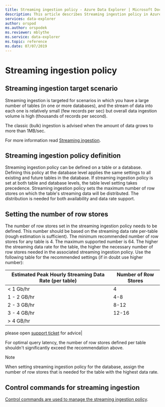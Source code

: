 ```yaml
---
title: Streaming ingestion policy - Azure Data Explorer | Microsoft Docs
description: This article describes Streaming ingestion policy in Azure Data Explorer.
services: data-explorer
author: orspod
ms.author: orspodek
ms.reviewer: mblythe
ms.service: data-explorer
ms.topic: reference
ms.date: 07/07/2019
---
```

# Streaming ingestion policy

## Streaming ingestion target scenario

Streaming ingestion is targeted for scenarios in which you have a large number of tables (in one or more databases), and the stream of data into each one is relatively small (few records per sec) but  overall data ingestion volume is high (thousands of records per second).

The classic (bulk) ingestion is advised when the amount of data grows to more than 1MB/sec.  

For more information read [Streaming ingestion](../management/data-ingestion/streaming.md).

## Streaming ingestion policy definition

Streaming ingestion policy can be defined on a table or a database. Defining this policy at the database level applies the same settings to all existing and future tables in the database. If streaming ingestion policy is set at both table and database levels, the table level setting takes precedence.
Streaming ingestion policy sets the maximum number of row stores on which the table's streaming data will be distributed. The distribution is needed for both availability and data rate support.

## Setting the number of row stores

The number of row stores set in the streaming ingestion policy needs to be defined. This number should be based on the streaming data rate per-table (rough estimation is sufficient).
The minimum recommended number of row stores for any table is 4. The maximum supported number is 64.
The higher the streaming data rate for the table, the higher the necessary number of row stores needed in the associated streaming ingestion policy.
Use the following table for the recommended settings (if in doubt use higher number):

|Estimated Peak Hourly Streaming Data Rate (per table)|Number of Row Stores|
|----------|------|
|< 1 Gb/hr |4|
|1 - 2 GB/hr |4-8|
|2 - 3 GB/hr |8-12|
|3 - 4 GB/hr |12-16|
| > 4 GB/hr |

 please open [support ticket](https://ms.portal.azure.com/#blade/Microsoft_Azure_Support/HelpAndSupportBlade/overview) for advice|

For optimal query latency, the number of row stores defined per table shouldn't significantly exceed the recommendation above.

> [!NOTE]
> When setting streaming ingestion policy for the database, assign the number of row stores that is needed for the table with the highest data rate. 

## Control commands for streaming ingestion

[Control commands are used to manage the streaming ingestion policy](../management/streamingingestion-policy.md). 